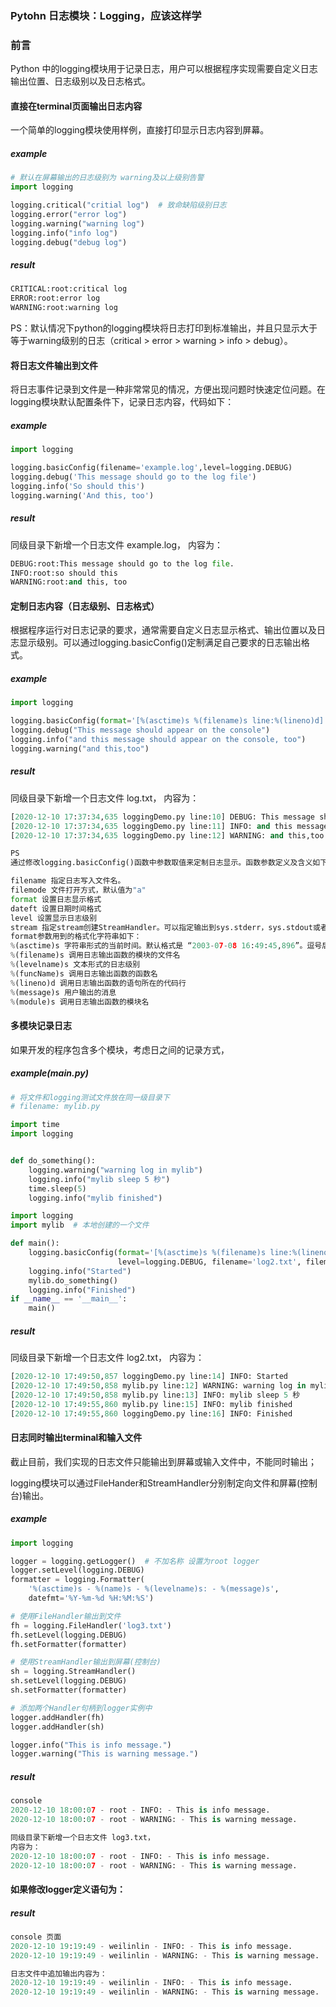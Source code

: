 ### Pytohn 日志模块：Logging，应该这样学

### 前言

Python 中的logging模块用于记录日志，用户可以根据程序实现需要自定义日志输出位置、日志级别以及日志格式。

#### 直接在terminal页面输出日志内容

一个简单的logging模块使用样例，直接打印显示日志内容到屏幕。

##### example
```python
# 默认在屏幕输出的日志级别为 warning及以上级别告警
import logging

logging.critical("critial log")  # 致命缺陷级别日志
logging.error("error log")
logging.warning("warning log")
logging.info("info log")
logging.debug("debug log")
```

##### result
```python
CRITICAL:root:critical log
ERROR:root:error log
WARNING:root:warning log
```

PS：默认情况下python的logging模块将日志打印到标准输出，并且只显示大于等于warning级别的日志（critical > error > warning > info > debug）。

#### 将日志文件输出到文件

将日志事件记录到文件是一种非常常见的情况，方便出现问题时快速定位问题。在logging模块默认配置条件下，记录日志内容，代码如下：

##### example
```python
import logging

logging.basicConfig(filename='example.log',level=logging.DEBUG)
logging.debug('This message should go to the log file')
logging.info('So should this')
logging.warning('And this, too')
```

##### result
同级目录下新增一个日志文件 example.log，
内容为：
```python
DEBUG:root:This message should go to the log file.
INFO:root:so should this
WARNING:root:and this, too
```

#### 定制日志内容（日志级别、日志格式）

根据程序运行对日志记录的要求，通常需要自定义日志显示格式、输出位置以及日志显示级别。可以通过logging.basicConfig()定制满足自己要求的日志输出格式。

##### example
```python
import logging

logging.basicConfig(format='[%(asctime)s %(filename)s line:%(lineno)d] %(levelname)s: %(message)s', level=logging.DEBUG, filename='log.txt', filemode='a')
logging.debug("This message should appear on the console")
logging.info("and this message should appear on the console, too")
logging.warning("and this,too")
```

##### result
同级目录下新增一个日志文件 log.txt，
内容为：
```python
[2020-12-10 17:37:34,635 loggingDemo.py line:10] DEBUG: This message should appear on the console
[2020-12-10 17:37:34,635 loggingDemo.py line:11] INFO: and this message should appear on the console, too
[2020-12-10 17:37:34,635 loggingDemo.py line:12] WARNING: and this,too
```

```python
PS
通过修改logging.basicConfig()函数中参数取值来定制日志显示。函数参数定义及含义如下：

filename 指定日志写入文件名。
filemode 文件打开方式，默认值为"a"
format 设置日志显示格式
dateft 设置日期时间格式
level 设置显示日志级别
stream 指定stream创建StreamHandler。可以指定输出到sys.stderr，sys.stdout或者文件。默认为sys.stderr。
format参数用到的格式化字符串如下：
%(asctime)s 字符串形式的当前时间。默认格式是 “2003-07-08 16:49:45,896”。逗号后面的是毫秒
%(filename)s 调用日志输出函数的模块的文件名
%(levelname)s 文本形式的日志级别
%(funcName)s 调用日志输出函数的函数名
%(lineno)d 调用日志输出函数的语句所在的代码行
%(message)s 用户输出的消息
%(module)s 调用日志输出函数的模块名
```

#### 多模块记录日志

如果开发的程序包含多个模块，考虑日之间的记录方式，

##### example(main.py)

```python
# 将文件和logging测试文件放在同一级目录下
# filename: mylib.py

import time
import logging


def do_something():
    logging.warning("warning log in mylib")
    logging.info("mylib sleep 5 秒")
    time.sleep(5)
    logging.info("mylib finished")
```

```python
import logging
import mylib  # 本地创建的一个文件

def main():
	logging.basicConfig(format='[%(asctime)s %(filename)s line:%(lineno)d] %(levlename)s: %(message)s',
                        level=logging.DEBUG, filename='log2.txt', filemode='a')
    logging.info("Started")
    mylib.do_something()
    logging.info("Finished")
if __name__ == '__main__':
	main()
```

##### result
同级目录下新增一个日志文件 log2.txt，
内容为：
```python
[2020-12-10 17:49:50,857 loggingDemo.py line:14] INFO: Started
[2020-12-10 17:49:50,858 mylib.py line:12] WARNING: warning log in mylib
[2020-12-10 17:49:50,858 mylib.py line:13] INFO: mylib sleep 5 秒
[2020-12-10 17:49:55,860 mylib.py line:15] INFO: mylib finished
[2020-12-10 17:49:55,860 loggingDemo.py line:16] INFO: Finished
```

#### 日志同时输出terminal和输入文件

截止目前，我们实现的日志文件只能输出到屏幕或输入文件中，不能同时输出；

logging模块可以通过FileHander和StreamHandler分别制定向文件和屏幕(控制台)输出。

##### example
```python
import logging

logger = logging.getLogger()  # 不加名称 设置为root logger
logger.setLevel(logging.DEBUG)
formatter = logging.Formatter(
    '%(asctime)s - %(name)s - %(levelname)s: - %(message)s',
    datefmt='%Y-%m-%d %H:%M:%S')

# 使用FileHandler输出到文件
fh = logging.FileHandler('log3.txt')
fh.setLevel(logging.DEBUG)
fh.setFormatter(formatter)

# 使用StreamHandler输出到屏幕(控制台)
sh = logging.StreamHandler()
sh.setLevel(logging.DEBUG)
sh.setFormatter(formatter)

# 添加两个Handler句柄到logger实例中
logger.addHandler(fh)
logger.addHandler(sh)

logger.info("This is info message.")
logger.warning("This is warning message.")
```

##### result
```python
console
2020-12-10 18:00:07 - root - INFO: - This is info message.
2020-12-10 18:00:07 - root - WARNING: - This is warning message.
```

```python
同级目录下新增一个日志文件 log3.txt，
内容为：
2020-12-10 18:00:07 - root - INFO: - This is info message.
2020-12-10 18:00:07 - root - WARNING: - This is warning message.
```

#### 如果修改logger定义语句为：

##### result

```python
console 页面
2020-12-10 19:19:49 - weilinlin - INFO: - This is info message.
2020-12-10 19:19:49 - weilinlin - WARNING: - This is warning message.
```

```python
日志文件中追加输出内容为：
2020-12-10 19:19:49 - weilinlin - INFO: - This is info message.
2020-12-10 19:19:49 - weilinlin - WARNING: - This is warning message.
```
